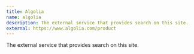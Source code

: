```yaml
---
title: Algolia
name: algolia
description: The external service that provides search on this site.
external: https://www.algolia.com/product
---
```

The external service that provides search on this site.